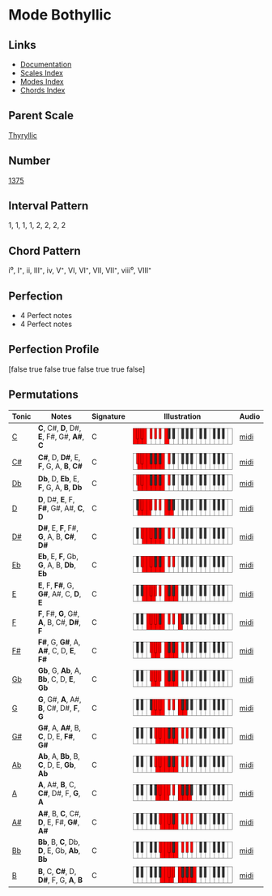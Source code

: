 # Mode Bothyllic

## Links

- [Documentation](index.md)
- [Scales Index](Scales.md)
- [Modes Index](Modes.md)
- [Chords Index](Chords.md)

## Parent Scale

[Thyryllic](ScaleThyryllic.md)

## Number

[1375](https://ianring.com/musictheory/scales/1375)

## Interval Pattern

1, 1, 1, 1, 2, 2, 2, 2

## Chord Pattern

i⁰, I⁺, ii, III⁺, iv, V⁺, VI, VI⁺, VII, VII⁺, viii⁰, VIII⁺

## Perfection

- 4 Perfect notes
- 4 Perfect notes

## Perfection Profile

[false true false true false true true false]

## Permutations

| Tonic | Notes | Signature | Illustration | Audio |
|-------|-------|-----------|--------------|-------|
| [C](ModeCNaturalBothyllic.md) | **C**, C#, **D**, D#, **E**, F#, G#, **A#**, **C** | C | ![CNaturalBothyllic](ModeCNaturalBothyllic.png) | [midi](https://github.com/edipermadi/music/blob/main/docs/ModeCNaturalBothyllic.mid?raw=true) |
| [C#](ModeCSharpBothyllic.md) | **C#**, D, **D#**, E, **F**, G, A, **B**, **C#** | C | ![CSharpBothyllic](ModeCSharpBothyllic.png) | [midi](https://github.com/edipermadi/music/blob/main/docs/ModeCSharpBothyllic.mid?raw=true) |
| [Db](ModeDFlatBothyllic.md) | **Db**, D, **Eb**, E, **F**, G, A, **B**, **Db** | C | ![DFlatBothyllic](ModeDFlatBothyllic.png) | [midi](https://github.com/edipermadi/music/blob/main/docs/ModeDFlatBothyllic.mid?raw=true) |
| [D](ModeDNaturalBothyllic.md) | **D**, D#, **E**, F, **F#**, G#, A#, **C**, **D** | C | ![DNaturalBothyllic](ModeDNaturalBothyllic.png) | [midi](https://github.com/edipermadi/music/blob/main/docs/ModeDNaturalBothyllic.mid?raw=true) |
| [D#](ModeDSharpBothyllic.md) | **D#**, E, **F**, F#, **G**, A, B, **C#**, **D#** | C | ![DSharpBothyllic](ModeDSharpBothyllic.png) | [midi](https://github.com/edipermadi/music/blob/main/docs/ModeDSharpBothyllic.mid?raw=true) |
| [Eb](ModeEFlatBothyllic.md) | **Eb**, E, **F**, Gb, **G**, A, B, **Db**, **Eb** | C | ![EFlatBothyllic](ModeEFlatBothyllic.png) | [midi](https://github.com/edipermadi/music/blob/main/docs/ModeEFlatBothyllic.mid?raw=true) |
| [E](ModeENaturalBothyllic.md) | **E**, F, **F#**, G, **G#**, A#, C, **D**, **E** | C | ![ENaturalBothyllic](ModeENaturalBothyllic.png) | [midi](https://github.com/edipermadi/music/blob/main/docs/ModeENaturalBothyllic.mid?raw=true) |
| [F](ModeFNaturalBothyllic.md) | **F**, F#, **G**, G#, **A**, B, C#, **D#**, **F** | C | ![FNaturalBothyllic](ModeFNaturalBothyllic.png) | [midi](https://github.com/edipermadi/music/blob/main/docs/ModeFNaturalBothyllic.mid?raw=true) |
| [F#](ModeFSharpBothyllic.md) | **F#**, G, **G#**, A, **A#**, C, D, **E**, **F#** | C | ![FSharpBothyllic](ModeFSharpBothyllic.png) | [midi](https://github.com/edipermadi/music/blob/main/docs/ModeFSharpBothyllic.mid?raw=true) |
| [Gb](ModeGFlatBothyllic.md) | **Gb**, G, **Ab**, A, **Bb**, C, D, **E**, **Gb** | C | ![GFlatBothyllic](ModeGFlatBothyllic.png) | [midi](https://github.com/edipermadi/music/blob/main/docs/ModeGFlatBothyllic.mid?raw=true) |
| [G](ModeGNaturalBothyllic.md) | **G**, G#, **A**, A#, **B**, C#, D#, **F**, **G** | C | ![GNaturalBothyllic](ModeGNaturalBothyllic.png) | [midi](https://github.com/edipermadi/music/blob/main/docs/ModeGNaturalBothyllic.mid?raw=true) |
| [G#](ModeGSharpBothyllic.md) | **G#**, A, **A#**, B, **C**, D, E, **F#**, **G#** | C | ![GSharpBothyllic](ModeGSharpBothyllic.png) | [midi](https://github.com/edipermadi/music/blob/main/docs/ModeGSharpBothyllic.mid?raw=true) |
| [Ab](ModeAFlatBothyllic.md) | **Ab**, A, **Bb**, B, **C**, D, E, **Gb**, **Ab** | C | ![AFlatBothyllic](ModeAFlatBothyllic.png) | [midi](https://github.com/edipermadi/music/blob/main/docs/ModeAFlatBothyllic.mid?raw=true) |
| [A](ModeANaturalBothyllic.md) | **A**, A#, **B**, C, **C#**, D#, F, **G**, **A** | C | ![ANaturalBothyllic](ModeANaturalBothyllic.png) | [midi](https://github.com/edipermadi/music/blob/main/docs/ModeANaturalBothyllic.mid?raw=true) |
| [A#](ModeASharpBothyllic.md) | **A#**, B, **C**, C#, **D**, E, F#, **G#**, **A#** | C | ![ASharpBothyllic](ModeASharpBothyllic.png) | [midi](https://github.com/edipermadi/music/blob/main/docs/ModeASharpBothyllic.mid?raw=true) |
| [Bb](ModeBFlatBothyllic.md) | **Bb**, B, **C**, Db, **D**, E, Gb, **Ab**, **Bb** | C | ![BFlatBothyllic](ModeBFlatBothyllic.png) | [midi](https://github.com/edipermadi/music/blob/main/docs/ModeBFlatBothyllic.mid?raw=true) |
| [B](ModeBNaturalBothyllic.md) | **B**, C, **C#**, D, **D#**, F, G, **A**, **B** | C | ![BNaturalBothyllic](ModeBNaturalBothyllic.png) | [midi](https://github.com/edipermadi/music/blob/main/docs/ModeBNaturalBothyllic.mid?raw=true) |
